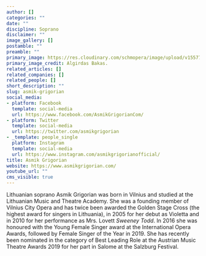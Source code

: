 ```yaml
---
author: []
categories: ""
date: ""
discipline: Soprano
disclaimer: ""
image_gallery: []
postamble: ""
preamble: ""
primary_image: https://res.cloudinary.com/schmopera/image/upload/v1557701121/media/2019/05/GrigorianAsmik-pc-AlgirdasBakas.jpg
primary_image_credit: Algirdas Bakas.
related_articles: []
related_companies: []
related_people: []
short_description: ""
slug: asmik-grigorian
social_media:
- platform: Facebook
  template: social-media
  url: https://www.facebook.com/AsmikGrigorianCom/
- platform: Twitter
  template: social-media
  url: https://twitter.com/asmikgrigorian
- _template: people_single
  platform: Instagram
  template: social-media
  url: https://www.instagram.com/asmikgrigorianofficial/
title: Asmik Grigorian
website: https://www.asmikgrigorian.com/
youtube_url: ""
cms_visible: true
---
```

Lithuanian soprano Asmik Grigorian was born in Vilnius and studied at the Lithuanian Music and Theatre Academy. She was a founding member of Vilnius City Opera and has twice been awarded the Golden Stage Cross (the highest award for singers in Lithuania), in 2005 for her debut as Violetta and in 2010 for her performance as Mrs. Lovett _Sweeney Todd_. In 2016 she was honoured with the Young Female Singer award at the International Opera Awards, followed by Female Singer of the Year in 2019. She has recently been nominated in the category of Best Leading Role at the Austrian Music Theatre Awards 2019 for her part in Salome at the Salzburg Festival.
